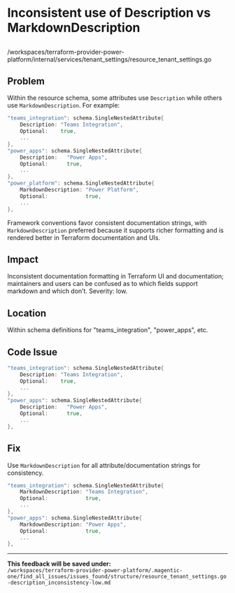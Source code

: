 # Inconsistent use of Description vs MarkdownDescription

##

/workspaces/terraform-provider-power-platform/internal/services/tenant_settings/resource_tenant_settings.go

## Problem

Within the resource schema, some attributes use `Description` while others use `MarkdownDescription`. For example:

```go
"teams_integration": schema.SingleNestedAttribute{
    Description: "Teams Integration",
    Optional:    true,
    ...
},
"power_apps": schema.SingleNestedAttribute{
    Description:   "Power Apps",
    Optional:      true,
    ...
},
"power_platform": schema.SingleNestedAttribute{
    MarkdownDescription: "Power Platform",
    Optional:            true,
    ...
},
```

Framework conventions favor consistent documentation strings, with `MarkdownDescription` preferred because it supports richer formatting and is rendered better in Terraform documentation and UIs.

## Impact

Inconsistent documentation formatting in Terraform UI and documentation; maintainers and users can be confused as to which fields support markdown and which don’t. Severity: low.

## Location

Within schema definitions for "teams_integration", "power_apps", etc.

## Code Issue

```go
"teams_integration": schema.SingleNestedAttribute{
    Description: "Teams Integration",
    Optional:    true,
    ...
},
"power_apps": schema.SingleNestedAttribute{
    Description:   "Power Apps",
    Optional:      true,
    ...
},
```

## Fix

Use `MarkdownDescription` for all attribute/documentation strings for consistency.

```go
"teams_integration": schema.SingleNestedAttribute{
    MarkdownDescription: "Teams Integration",
    Optional:            true,
    ...
},
"power_apps": schema.SingleNestedAttribute{
    MarkdownDescription: "Power Apps",
    Optional:            true,
    ...
},
```

---

**This feedback will be saved under:**  
`/workspaces/terraform-provider-power-platform/.magentic-one/find_all_issues/issues_found/structure/resource_tenant_settings.go-description_inconsistency-low.md`
